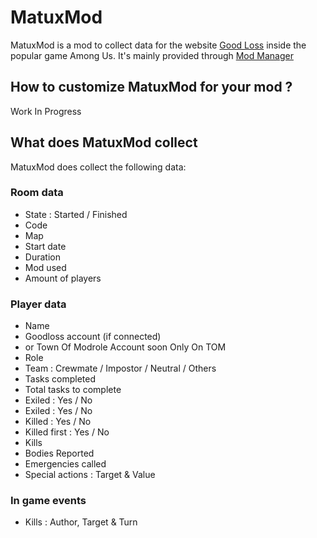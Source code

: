 # MatuxMod

MatuxMod is a mod to collect data for the website [Good Loss](https://goodloss.fr) inside the popular game Among Us.
It's mainly provided through [Mod Manager](https://goodloss.fr/github)

## How to customize MatuxMod for your mod ?

Work In Progress

## What does MatuxMod collect

MatuxMod does collect the following data:

### Room data

- State : Started / Finished
- Code
- Map
- Start date
- Duration
- Mod used
- Amount of players

### Player data

- Name
- Goodloss account (if connected)
- or Town Of Modrole Account soon Only On TOM
- Role
- Team : Crewmate / Impostor / Neutral / Others
- Tasks completed
- Total tasks to complete
- Exiled : Yes / No
- Exiled : Yes / No
- Killed : Yes / No
- Killed first : Yes / No
- Kills
- Bodies Reported
- Emergencies called
- Special actions : Target & Value

### In game events

- Kills : Author, Target & Turn

